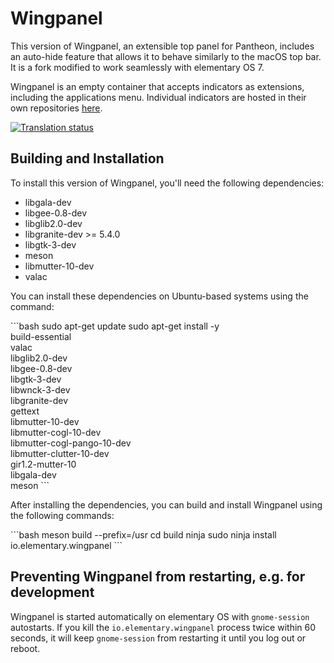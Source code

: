 # Wingpanel
This version of Wingpanel, an extensible top panel for Pantheon, includes an auto-hide feature that allows it to behave similarly to the macOS top bar. It is a fork modified to work seamlessly with elementary OS 7.

Wingpanel is an empty container that accepts indicators as extensions, including the applications menu. Individual indicators are hosted in their own repositories [here](https://github.com/search?q=topic%3Awingpanel+org%3Aelementary&type=Repositories).

[![Translation status](https://l10n.elementary.io/widgets/wingpanel/-/wingpanel/svg-badge.svg)](https://l10n.elementary.io/engage/wingpanel/?utm_source=widget)

## Building and Installation

To install this version of Wingpanel, you'll need the following dependencies:

- libgala-dev
- libgee-0.8-dev
- libglib2.0-dev
- libgranite-dev >= 5.4.0
- libgtk-3-dev
- meson
- libmutter-10-dev
- valac

You can install these dependencies on Ubuntu-based systems using the command:

\```bash
sudo apt-get update
sudo apt-get install -y \
    build-essential \
    valac \
    libglib2.0-dev \
    libgee-0.8-dev \
    libgtk-3-dev \
    libwnck-3-dev \
    libgranite-dev \
    gettext \
    libmutter-10-dev \
    libmutter-cogl-10-dev \
    libmutter-cogl-pango-10-dev \
    libmutter-clutter-10-dev \
    gir1.2-mutter-10 \
    libgala-dev \
    meson
\```

After installing the dependencies, you can build and install Wingpanel using the following commands:

\```bash
meson build --prefix=/usr
cd build
ninja
sudo ninja install
io.elementary.wingpanel
\```

## Preventing Wingpanel from restarting, e.g. for development

Wingpanel is started automatically on elementary OS with `gnome-session` autostarts. If you kill the `io.elementary.wingpanel` process twice within 60 seconds, it will keep `gnome-session` from restarting it until you log out or reboot.
